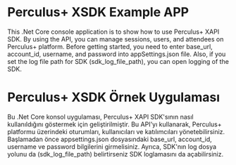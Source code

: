 ﻿# Perculus+ XSDK Example APP

This .Net Core console application is to show how to use Perculus+ XAPI SDK.
By using the API, you can manage sessions, users, and attendees on Perculus+ platform.
Before getting started, you need to enter base_url, account_id, username, and password into appSettings.json file.
Also, if you set the log file path for SDK (sdk_log_file_path), you can open logging of the SDK.


# Perculus+ XSDK Örnek Uygulaması

Bu .Net Core konsol uygulaması, Perculus+ XAPI SDK'sının nasıl kullanıldığını göstermek için geliştirilmiştir.
Bu API'yı kullanarak, Perculus+ platformu üzerindeki oturumları, kullanıcıları ve katılımcıları yönetebilirsiniz.
Başlamadan önce appsettings.json dosyasındaki base_url, account_id, username ve password bilgilerini girmelisiniz.
Ayrıca, SDK'nın log dosya yolunu da (sdk_log_file_path) belirtirseniz SDK loglamasını da açabilirsiniz.
